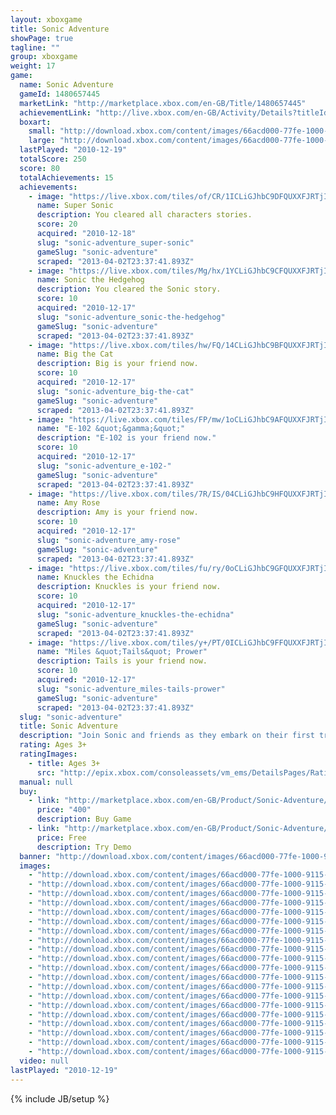 ```yaml
---
layout: xboxgame
title: Sonic Adventure
showPage: true
tagline: ""
group: xboxgame
weight: 17
game: 
  name: Sonic Adventure
  gameId: 1480657445
  marketLink: "http://marketplace.xbox.com/en-GB/Title/1480657445"
  achievementLink: "http://live.xbox.com/en-GB/Activity/Details?titleId=1480657445"
  boxart: 
    small: "http://download.xbox.com/content/images/66acd000-77fe-1000-9115-d80258410a25/1033/boxartsm.jpg"
    large: "http://download.xbox.com/content/images/66acd000-77fe-1000-9115-d80258410a25/1033/boxartlg.jpg"
  lastPlayed: "2010-12-19"
  totalScore: 250
  score: 80
  totalAchievements: 15
  achievements: 
    - image: "https://live.xbox.com/tiles/of/CR/1ICLiGJhbC9DFQUXXFJRTjI1L2FjaC8wLzcAAAAA5+fn+77wug==.jpg"
      name: Super Sonic
      description: You cleared all characters stories.
      score: 20
      acquired: "2010-12-18"
      slug: "sonic-adventure_super-sonic"
      gameSlug: "sonic-adventure"
      scraped: "2013-04-02T23:37:41.893Z"
    - image: "https://live.xbox.com/tiles/Mg/hx/1YCLiGJhbC9CFQUXXFJRTjI1L2FjaC8wLzYAAAAA5+fn+l4IKQ==.jpg"
      name: Sonic the Hedgehog
      description: You cleared the Sonic story.
      score: 10
      acquired: "2010-12-17"
      slug: "sonic-adventure_sonic-the-hedgehog"
      gameSlug: "sonic-adventure"
      scraped: "2013-04-02T23:37:41.893Z"
    - image: "https://live.xbox.com/tiles/hw/FQ/14CLiGJhbC9BFQUXXFJRTjI1L2FjaC8wLzUAAAAA5+fn+H8BnA==.jpg"
      name: Big the Cat
      description: Big is your friend now.
      score: 10
      acquired: "2010-12-17"
      slug: "sonic-adventure_big-the-cat"
      gameSlug: "sonic-adventure"
      scraped: "2013-04-02T23:37:41.893Z"
    - image: "https://live.xbox.com/tiles/FP/mw/1oCLiGJhbC9AFQUXXFJRTjI1L2FjaC8wLzQAAAAA5+fn+Z-5Dw==.jpg"
      name: "E-102 &quot;&gamma;&quot;"
      description: "E-102 is your friend now."
      score: 10
      acquired: "2010-12-17"
      slug: "sonic-adventure_e-102-"
      gameSlug: "sonic-adventure"
      scraped: "2013-04-02T23:37:41.893Z"
    - image: "https://live.xbox.com/tiles/7R/IS/04CLiGJhbC9HFQUXXFJRTjI1L2FjaC8wLzMAAAAA5+fn-D0S9g==.jpg"
      name: Amy Rose
      description: Amy is your friend now.
      score: 10
      acquired: "2010-12-17"
      slug: "sonic-adventure_amy-rose"
      gameSlug: "sonic-adventure"
      scraped: "2013-04-02T23:37:41.893Z"
    - image: "https://live.xbox.com/tiles/fu/ry/0oCLiGJhbC9GFQUXXFJRTjI1L2FjaC8wLzIAAAAA5+fn-d3qZQ==.jpg"
      name: Knuckles the Echidna
      description: Knuckles is your friend now.
      score: 10
      acquired: "2010-12-17"
      slug: "sonic-adventure_knuckles-the-echidna"
      gameSlug: "sonic-adventure"
      scraped: "2013-04-02T23:37:41.893Z"
    - image: "https://live.xbox.com/tiles/y+/PT/0ICLiGJhbC9FFQUXXFJRTjI1L2FjaC8wLzEAAAAA5+fn--zj0A==.jpg"
      name: "Miles &quot;Tails&quot; Prower"
      description: Tails is your friend now.
      score: 10
      acquired: "2010-12-17"
      slug: "sonic-adventure_miles-tails-prower"
      gameSlug: "sonic-adventure"
      scraped: "2013-04-02T23:37:41.893Z"
  slug: "sonic-adventure"
  title: Sonic Adventure
  description: "Join Sonic and friends as they embark on their first truly epic quest to stop Dr, Eggman&rsquo;s most villainous scheme in the hit Dreamcast title Sonic Adventure&trade; now available on Xbox&reg;LIVE Arcade.  An ancient evil lurking within the Master Emerald has been unleashed from its slumber by the devious Dr. Eggman and is on the verge of becoming the ultimate monster using the 7 Chaos Emeralds. Only Sonic and his friends are heroic enough to put a stop to Dr. Eggman and his evil minions. Hit the ground running in this classic epic adventure in a race against time to save the world!  There are no refunds for this item. For more information, see www.xbox.com/live/accounts."
  rating: Ages 3+
  ratingImages: 
    - title: Ages 3+
      src: "http://epix.xbox.com/consoleassets/vm_ems/DetailsPages/RatingSystemID/14/default/Values/14001.png"
  manual: null
  buy: 
    - link: "http://marketplace.xbox.com/en-GB/Product/Sonic-Adventure/66acd000-77fe-1000-9115-d80258410a25?purchase=1&amp;DownloadType=Game"
      price: "400"
      description: Buy Game
    - link: "http://marketplace.xbox.com/en-GB/Product/Sonic-Adventure/66acd000-77fe-1000-9115-d80258410a25?purchase=1&amp;DownloadType=GameDemo"
      price: Free
      description: Try Demo
  banner: "http://download.xbox.com/content/images/66acd000-77fe-1000-9115-d80258410a25/1033/banner.png"
  images: 
    - "http://download.xbox.com/content/images/66acd000-77fe-1000-9115-d80258410a25/1033/screenlg1.jpg"
    - "http://download.xbox.com/content/images/66acd000-77fe-1000-9115-d80258410a25/1033/screenlg2.jpg"
    - "http://download.xbox.com/content/images/66acd000-77fe-1000-9115-d80258410a25/1033/screenlg3.jpg"
    - "http://download.xbox.com/content/images/66acd000-77fe-1000-9115-d80258410a25/1033/screenlg4.jpg"
    - "http://download.xbox.com/content/images/66acd000-77fe-1000-9115-d80258410a25/1033/screenlg5.jpg"
    - "http://download.xbox.com/content/images/66acd000-77fe-1000-9115-d80258410a25/1033/screenlg6.jpg"
    - "http://download.xbox.com/content/images/66acd000-77fe-1000-9115-d80258410a25/1033/screenlg7.jpg"
    - "http://download.xbox.com/content/images/66acd000-77fe-1000-9115-d80258410a25/1033/screenlg8.jpg"
    - "http://download.xbox.com/content/images/66acd000-77fe-1000-9115-d80258410a25/1033/screenlg9.jpg"
    - "http://download.xbox.com/content/images/66acd000-77fe-1000-9115-d80258410a25/1033/screenlg10.jpg"
    - "http://download.xbox.com/content/images/66acd000-77fe-1000-9115-d80258410a25/1033/screenlg11.jpg"
    - "http://download.xbox.com/content/images/66acd000-77fe-1000-9115-d80258410a25/1033/screenlg12.jpg"
    - "http://download.xbox.com/content/images/66acd000-77fe-1000-9115-d80258410a25/1033/screenlg13.jpg"
    - "http://download.xbox.com/content/images/66acd000-77fe-1000-9115-d80258410a25/1033/screenlg14.jpg"
    - "http://download.xbox.com/content/images/66acd000-77fe-1000-9115-d80258410a25/1033/screenlg15.jpg"
    - "http://download.xbox.com/content/images/66acd000-77fe-1000-9115-d80258410a25/1033/screenlg16.jpg"
    - "http://download.xbox.com/content/images/66acd000-77fe-1000-9115-d80258410a25/1033/screenlg17.jpg"
    - "http://download.xbox.com/content/images/66acd000-77fe-1000-9115-d80258410a25/1033/screenlg18.jpg"
    - "http://download.xbox.com/content/images/66acd000-77fe-1000-9115-d80258410a25/1033/screenlg19.jpg"
    - "http://download.xbox.com/content/images/66acd000-77fe-1000-9115-d80258410a25/1033/screenlg20.jpg"
  video: null
lastPlayed: "2010-12-19"
---
```

{% include JB/setup %}